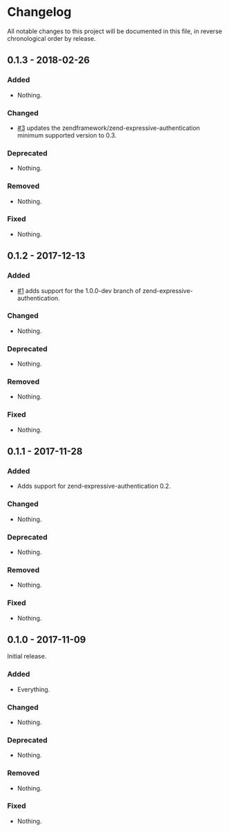 # Changelog

All notable changes to this project will be documented in this file, in reverse chronological order by release.

## 0.1.3 - 2018-02-26

### Added

- Nothing.

### Changed

- [#3](https://github.com/zendframework/zend-expressive-authentication-basic/pull/3)
  updates the zendframework/zend-expressive-authentication minimum supported
  version to 0.3.

### Deprecated

- Nothing.

### Removed

- Nothing.

### Fixed

- Nothing.

## 0.1.2 - 2017-12-13

### Added

- [#1](https://github.com/zendframework/zend-expressive-authentication-basic/pull/1)
  adds support for the 1.0.0-dev branch of zend-expressive-authentication.

### Changed

- Nothing.

### Deprecated

- Nothing.

### Removed

- Nothing.

### Fixed

- Nothing.

## 0.1.1 - 2017-11-28

### Added

- Adds support for zend-expressive-authentication 0.2.

### Changed

- Nothing.

### Deprecated

- Nothing.

### Removed

- Nothing.

### Fixed

- Nothing.

## 0.1.0 - 2017-11-09

Initial release.

### Added

- Everything.

### Changed

- Nothing.

### Deprecated

- Nothing.

### Removed

- Nothing.

### Fixed

- Nothing.

